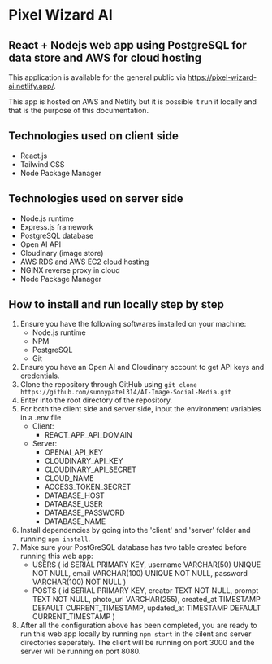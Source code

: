 # Pixel Wizard AI
## React + Nodejs web app using PostgreSQL for data store and AWS for cloud hosting

This application is available for the general public via https://pixel-wizard-ai.netlify.app/.

This app is hosted on AWS and Netlify but it is possible it run it locally and that is the purpose of this documentation.


## Technologies used on client side
- React.js
- Tailwind CSS
- Node Package Manager

## Technologies used on server side
- Node.js runtime
- Express.js framework
- PostgreSQL database
- Open AI API
- Cloudinary (image store)
- AWS RDS and AWS EC2 cloud hosting
- NGINX reverse proxy in cloud
- Node Package Manager

## How to install and run locally step by step
1. Ensure you have the following softwares installed on your machine:
   - Node.js runtime
   - NPM
   - PostgreSQL
   - Git
2. Ensure you have an Open AI and Cloudinary account to get API keys and credentials.
3. Clone the repository through GitHub using ```git clone https://github.com/sunnypatel314/AI-Image-Social-Media.git```
4. Enter into the root directory of the repository.
5. For both the client side and server side, input the environment variables in a .env file
   - Client:
       - REACT_APP_API_DOMAIN
   - Server:
       - OPENAI_API_KEY
       - CLOUDINARY_API_KEY
       - CLOUDINARY_API_SECRET
       - CLOUD_NAME
       - ACCESS_TOKEN_SECRET
       - DATABASE_HOST
       - DATABASE_USER
       - DATABASE_PASSWORD
       - DATABASE_NAME
6. Install dependencies by going into the 'client' and 'server' folder and running ```npm install```.
7. Make sure your PostGreSQL database has two table created before running this web app:
   - USERS (
            id SERIAL PRIMARY KEY,
            username VARCHAR(50) UNIQUE NOT NULL,
            email VARCHAR(100) UNIQUE NOT NULL,
            password VARCHAR(100) NOT NULL
           )
   - POSTS (
            id SERIAL PRIMARY KEY,
            creator TEXT NOT NULL,
            prompt TEXT NOT NULL,
            photo_url VARCHAR(255),
            created_at TIMESTAMP DEFAULT CURRENT_TIMESTAMP,
            updated_at TIMESTAMP DEFAULT CURRENT_TIMESTAMP
           )
8. After all the configuration above has been completed, you are ready to run this web app locally by running ```npm start``` in the cilent and server directories seperately.
   The client will be running on port 3000 and the server will be running on port 8080.


  
